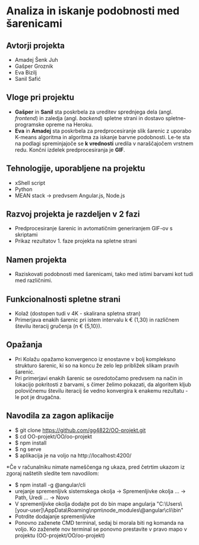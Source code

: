 # Analiza in iskanje podobnosti med šarenicami

## Avtorji projekta
- Amadej Šenk Juh 
- Gašper Groznik
- Eva Bizilj
- Sanil Safić

## Vloge pri projektu
- **Gašper** in **Sanil** sta poskrbela za ureditev sprednjega dela (angl. *frontend*) in zaledja (angl. *backend*) spletne strani in dostavo spletne-programske opreme na Heroku.
- **Eva** in **Amadej** sta poskrbela za predprocesiranje slik šarenic z uporabo K-means algoritma in algoritma za iskanje barvne podobnosti. Le-te sta na podlagi spreminjajoče se **k vrednosti**  uredila v naraščajočem vrstnem redu. Končni izdelek predprocesiranja je **GIF**.

## Tehnologije, uporabljene na projektu
- xShell script
- Python 
- MEAN stack -> predvsem Angular.js, Node.js

## Razvoj projekta je razdeljen v 2 fazi
- Predprocesiranje šarenic in avtomatičnim generiranjem GIF-ov s skriptami
- Prikaz rezultatov 1. faze projekta na spletne strani 

## Namen projekta
- Raziskovati podobnosti med šarenicami, tako med istimi barvami kot tudi med različnimi.

## Funkcionalnosti spletne strani
- Kolaž (dostopen tudi v 4K - skalirana spletna stran)
- Primerjava enakih šarenic pri istem intervalu k € (1,30) in različnem številu iteracij gručenja (n € {5,10}).

## Opažanja
- Pri Kolažu opažamo konvergenco iz enostavne v bolj kompleksno strukturo šarenic, ki so na koncu že zelo lep približek slikam pravih šarenic.
- Pri primerjavi enakih šarenic se osredotočamo predvsem na način in lokacijo pokritosti z barvami, s čimer želimo pokazati, da algoritem kljub polovičnemu številu iteracij še vedno konvergira k enakemu rezultatu - le pot je drugačna.

## Navodila za zagon aplikacije
- $ git clone https://github.com/gg4822/OO-projekt.git
- $ cd OO-projekt/OO/oo-projekt
- $ npm install
- $ ng serve
- $ aplikacija je na voljo na http://localhost:4200/

*Če v računalniku nimate nameščenga ng ukaza, pred četrtim ukazom iz zgoraj naštetih sledite tem navodilom:
- $ npm install -g @angular/cli
- urejanje spremenljivk sistemskega okolja -> Spremenljivke okolja ... -> Path, Uredi ... -> Novo
- V spremenljivke okolja dodajte pot do bin mape angularja "C:\Users\\[your-user]\AppData\Roaming\npm\node_modules\\@angular\cli\bin"
- Potrdite dodajanje spremenljivke
- Ponovno zaženete CMD terminal, sedaj bi morala biti ng komanda na voljo. Ko zaženete nov terminal se ponovno prestavite v pravo mapo v projektu (OO-projekt/OO/oo-projekt)
